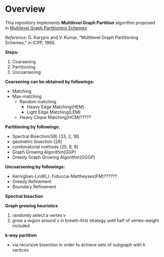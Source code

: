
# Overview

This repository implements **Multilevel Graph Partition** algorithm proposed in [Multilevel Graph Partitioning Schemes](https://www.researchgate.net/publication/221085380_Multilevel_Graph_Partitioning_Schemes)

*Reference:* G. Karypis and V. Kumar, “Multilevel Graph Partitioning Schemes,” in ICPP, 1995.


**Steps:** 
1. Coarsening
2. Partitioning
3. Uncoarsening

**Coarsening can be obtained by followings:**
- Matching
- Max-matching
    - Random matching
        - Heavy Edge Matching(HEM)
        - Light Edge Matching(LEM)
    - Heavy Clique Matching(HCM)?????

**Partitioning by followings:**
- Spectral Bisection(SB) [33, 2, 18]
- geometric bisection [28]
- combinatorial methods [25, 8, 9]
- Graph Growing Algorithm(GGP)
- Greedy Graph Growing Algorithm(GGGP)

**Uncoarsening by followings:**
- Kernighan-Lin(KL): Fiduccia-Mattheyses(FM)??????
- Greedy Refinement
- Boundary Refinement

**Spectral bisection**


**Graph growing heuristics**
1. randomly select a vertex v
2. grow a region around v in breath-first strategy until half of vertex-weight included


**k-way partition**
- via recursive bisection in order to achieve sets of subgraph with k vertices






